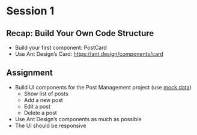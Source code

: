 # Session 1

## Recap: Build Your Own Code Structure

- Build your first component: PostCard
- Use Ant Design’s Card: https://ant.design/components/card

## Assignment
- Build UI components for the Post Management project (use [mock data](https://jsoneditoronline.org/#left=cloud.ebc4302c1d8d45a8a2857ecfae129197))
  - Show list of posts
  - Add a new post
  - Edit a post
  - Delete a post
- Use Ant Design’s components as much as possible
- The UI should be responsive
  